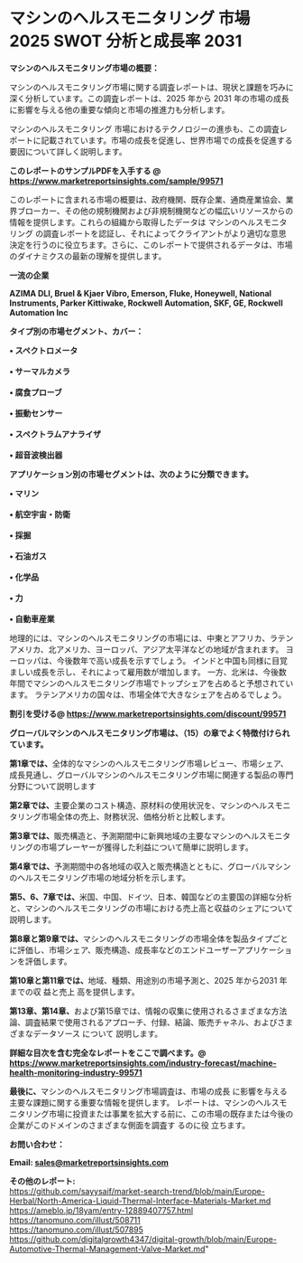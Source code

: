 # マシンのヘルスモニタリング 市場 2025 SWOT 分析と成長率 2031

<strong><b>マシンのヘルスモニタリング市場の概要：</b></strong>

マシンのヘルスモニタリング市場に関する調査レポートは、現状と課題を巧みに深く分析しています。この調査レポートは、2025 年から 2031 年の市場の成長に影響を与える他の重要な傾向と市場の推進力も分析します。

マシンのヘルスモニタリング 市場におけるテクノロジーの進歩も、この調査レポートに記載されています。市場の成長を促進し、世界市場での成長を促進する要因について詳しく説明します。

<strong>このレポートのサンプルPDFを入手する @ <a href=https://www.marketreportsinsights.com/sample/99571>https://www.marketreportsinsights.com/sample/99571</a></strong>

このレポートに含まれる市場の概要は、政府機関、既存企業、通商産業協会、業界ブローカー、その他の規制機関および非規制機関などの幅広いリソースからの情報を提供します。これらの組織から取得したデータは マシンのヘルスモニタリング の調査レポートを認証し、それによってクライアントがより適切な意思決定を行うのに役立ちます。さらに、このレポートで提供されるデータは、市場のダイナミクスの最新の理解を提供します。

<strong>一流の企業</strong>

<strong><b>AZIMA DLI, Bruel & Kjaer Vibro, Emerson, Fluke, Honeywell, National Instruments, Parker Kittiwake, Rockwell Automation, SKF, GE, Rockwell Automation Inc</b></strong>

<strong><b>タイプ別の市場セグメント、カバー：</b></strong>

<strong>• スペクトロメータ<br><br>• サーマルカメラ<br><br>• 腐食プローブ<br><br>• 振動センサー<br><br>• スペクトラムアナライザ<br><br>• 超音波検出器</strong>

<strong><b>アプリケーション別の市場セグメントは、次のように分類できます。</b></strong>

<strong>• マリン<br><br>• 航空宇宙・防衛<br><br>• 採掘<br><br>• 石油ガス<br><br>• 化学品<br><br>• 力<br><br>• 自動車産業</strong>

 地理的には、マシンのヘルスモニタリングの市場には、中東とアフリカ、ラテンアメリカ、北アメリカ、ヨーロッパ、アジア太平洋などの地域が含まれます。 ヨーロッパは、今後数年で高い成長を示すでしょう。 インドと中国も同様に目覚ましい成長を示し、それによって雇用数が増加します。 一方、北米は、今後数年間でマシンのヘルスモニタリング市場でトップシェアを占めると予想されています。 ラテンアメリカの国々は、市場全体で大きなシェアを占めるでしょう。

<strong>割引を受ける@ <a href=https://www.marketreportsinsights.com/discount/99571>https://www.marketreportsinsights.com/discount/99571</a></strong>

<strong><b>グローバルマシンのヘルスモニタリング市場は、（15）の章でよく特徴付けられています。</b></strong>

<strong><b>第</b></strong><strong><b>1章では、</b></strong>全体的なマシンのヘルスモニタリング市場レビュー、市場シェア、成長見通し、グローバルマシンのヘルスモニタリング市場に関連する製品の専門分野について説明します

<strong><b>第2章では、</b></strong>主要企業のコスト構造、原材料の使用状況を、マシンのヘルスモニタリング市場全体の売上、財務状況、価格分析と比較します。

<strong><b>第3章では、</b></strong>販売構造と、予測期間中に新興地域の主要なマシンのヘルスモニタリングの市場プレーヤーが獲得した利益について簡単に説明します。

<strong><b>第4章では、</b></strong>予測期間中の各地域の収入と販売構造とともに、グローバルマシンのヘルスモニタリング市場の地域分析を示します。

<strong><b>第5、6、7章では、</b></strong>米国、中国、ドイツ、日本、韓国などの主要国の詳細な分析と、マシンのヘルスモニタリングの市場における売上高と収益のシェアについて説明します。

<strong><b>第8章と第9章では、</b></strong>マシンのヘルスモニタリングの市場全体を製品タイプごとに評価し、市場シェア、販売構造、成長率などのエンドユーザーアプリケーションを評価します。

<strong><b>第10章と第11章では、</b></strong>地域、種類、用途別の市場予測と、2025 年から2031 年までの収 益と売上 高を提供します。

<strong><b>第13章、第14章、</b></strong>および第15章では、情報の収集に使用されるさまざまな方法論、調査結果で使用されるアプローチ、付録、結論、販売チャネル、およびさまざまなデータソース について 説明します。

<strong>詳細な目次を含む完全なレポートをここで調べます。@ <a href=https://www.marketreportsinsights.com/industry-forecast/machine-health-monitoring-industry-99571>https://www.marketreportsinsights.com/industry-forecast/machine-health-monitoring-industry-99571</a></strong>

<strong><b>最後に、</b></strong>マシンのヘルスモニタリング市場調査は、市場の成長 に影響を</a>与える主要な課題に関する重要な情報を提供します。 レポートは、マシンのヘルスモニタリング市場に投資または事業を拡大する前に、この市場の既存または今後の企業がこのドメインのさまざまな側面を調査す るのに役 立ちます。

<strong><b>お問い合わせ：</b></strong>

<strong>Email: </strong><a href=mailto:sales@marketreportsinsights.com><strong>sales@marketreportsinsights.com</strong></a>

<strong>その他のレポート:</strong>
<br>
<a href=https://github.com/sayysaif/market-search-trend/blob/main/Europe-Herbal/North-America-Liquid-Thermal-Interface-Materials-Market.md>https://github.com/sayysaif/market-search-trend/blob/main/Europe-Herbal/North-America-Liquid-Thermal-Interface-Materials-Market.md</a>
<br>
<a href=https://ameblo.jp/18yam/entry-12889407757.html>https://ameblo.jp/18yam/entry-12889407757.html</a>
<br>
<a href=https://tanomuno.com/illust/508711>https://tanomuno.com/illust/508711</a>
<br>
<a href=https://tanomuno.com/illust/507895>https://tanomuno.com/illust/507895</a>
<br>
<a href=https://github.com/digitalgrowth4347/digital-growth/blob/main/Europe-Automotive-Thermal-Management-Valve-Market.md>https://github.com/digitalgrowth4347/digital-growth/blob/main/Europe-Automotive-Thermal-Management-Valve-Market.md</a>"
